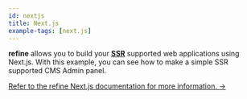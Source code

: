 ```yaml
---
id: nextjs
title: Next.js
example-tags: [next.js]
---
```


**refine** allows you to build your [**SSR**](https://nextjs.org/docs/basic-features/pages#server-side-rendering) supported web applications using Next.js. With this example, you can see how to make a simple SSR supported CMS Admin panel.

[Refer to the refine Next.js documentation for more information. →](/docs/packages/list-of-packages)

<CodeSandboxExample path="with-nextjs" />
